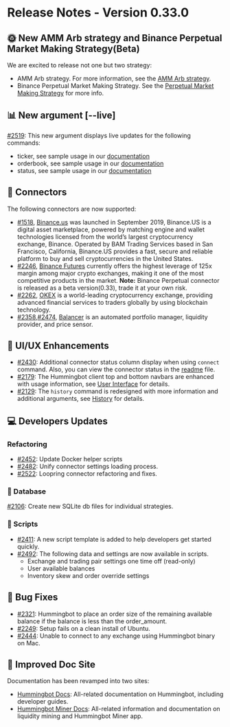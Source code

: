 # Release Notes - Version 0.33.0


## 🌞 New AMM Arb strategy and Binance Perpetual Market Making Strategy(Beta)

We are excited to release not one but two strategy:

- AMM Arb strategy. For more information, see the [AMM Arb strategy](/strategies/amm-arb).
- Binance Perpetual Market Making Strategy. See the [Perpetual Market Making Strategy](/strategies/perpetual-market-making/) for more info.

## 📊 New argument [--live]

[#2519](https://github.com/CoinAlpha/hummingbot/pull/2519): This new argument displays live updates for the following commands:

- ticker, see sample usage in our [documentation](/operation/checking-status/#view-market-ticker-prices)
- orderbook, see sample usage in our [documentation](/operation/checking-status/#view-market-order-book)
- status, see sample usage in our [documentation](/operation/checking-status/#get-live-bot-status)

## 🔗 Connectors

The following connectors are now supported:

- [#1518](https://github.com/CoinAlpha/hummingbot/issues/1518), [Binance.us](https://www.binance.us) was launched in September 2019, Binance.US is a digital asset marketplace, powered by matching engine and wallet technologies licensed from the world’s largest cryptocurrency exchange, Binance. Operated by BAM Trading Services based in San Francisco, California, Binance.US provides a fast, secure and reliable platform to buy and sell cryptocurrencies in the United States.
- [#2246](https://github.com/CoinAlpha/hummingbot/issues/2246), [Binance Futures](https://www.binance.com/en/futures) currently offers the highest leverage of 125x margin among major crypto exchanges, making it one of the most competitive products in the market. **Note:** Binance Perpetual connector is released as a beta version(0.33), trade it at your own risk.
- [#2262](https://github.com/CoinAlpha/hummingbot/pull/2262), [OKEX](https://www.okex.com/) is a world-leading cryptocurrency exchange, providing advanced financial services to traders globally by using blockchain technology.
- [#2358](https://github.com/CoinAlpha/hummingbot/issues/2358),[#2474](https://github.com/CoinAlpha/hummingbot/issues/2474), [Balancer](https://balancer.finance/) is an automated portfolio manager, liquidity provider, and price sensor.

## 🔄 UI/UX Enhancements

- [#2430](https://github.com/CoinAlpha/hummingbot/issues/2430): Additional connector status column display when using `connect` command. Also, you can view the connector status in the [readme](https://github.com/CoinAlpha/hummingbot/blob/master/README.md) file.
- [#2179](https://github.com/CoinAlpha/hummingbot/issues/2179): The Hummingbot client top and bottom navbars are enhanced with usage information, see [User Interface](/operation/user-interface/) for details.
- [#2129](https://github.com/CoinAlpha/hummingbot/issues/2129): The `history` command is redesigned with more information and additional arguments, see [History](/operation/performance-history/) for details.

## 💻 Developers Updates

### Refactoring

- [#2452](https://github.com/CoinAlpha/hummingbot/issues/2452): Update Docker helper scripts
- [#2482](https://github.com/CoinAlpha/hummingbot/issues/2482): Unify connector settings loading process.
- [#2522](https://github.com/CoinAlpha/hummingbot/pull/2522): Loopring connector refactoring and fixes.

### 📁 Database

[#2106](https://github.com/CoinAlpha/hummingbot/issues/2106): Create new SQLite db files for individual strategies.

### 🔧 Scripts

- [#2411](https://github.com/CoinAlpha/hummingbot/issues/2411): A new script template is added to help developers get started quickly.
- [#2492](https://github.com/CoinAlpha/hummingbot/issues/2492): The following data and settings are now available in scripts.
  - Exchange and trading pair settings one time off (read-only)
  - User available balances
  - Inventory skew and order override settings

## 🐞 Bug Fixes

- [#2321](https://github.com/CoinAlpha/hummingbot/issues/2321): Hummingbot to place an order size of the remaining available balance if the balance is less than the order_amount.
- [#2249](https://github.com/CoinAlpha/hummingbot/issues/2249): Setup fails on a clean install of Ubuntu.
- [#2444](https://github.com/CoinAlpha/hummingbot/issues/2444): Unable to connect to any exchange using Hummingbot binary on Mac.

## 📜 Improved Doc Site

Documentation has been revamped into two sites:

- [Hummingbot Docs](https://docs.hummingbot.io/): All-related documentation on Hummingbot, including developer guides.
- [Hummingbot Miner Docs](https://support.hummingbot.io/hc/en-us/sections/900002130703-Documentation): All-related information and documentation on liquidity mining and Hummingbot Miner app.
